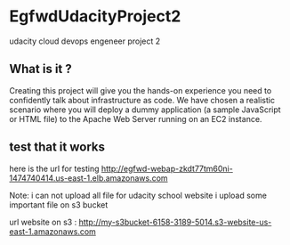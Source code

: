# EgfwdUdacityProject2
udacity cloud devops engeneer project 2

What is it ?
-------------------
Creating this project will give you the hands-on experience you need to confidently talk about infrastructure
 as code. We have chosen a realistic scenario where you will deploy a dummy application (a sample JavaScript or HTML file) 
to the Apache Web Server running on an EC2 instance.

test that it works
----------------------------
here is the url for testing
http://egfwd-webap-zkdt77tm60ni-1474740414.us-east-1.elb.amazonaws.com

Note: i can not upload all file for udacity school website i upload some important file on s3 bucket 

url website on s3 : http://my-s3bucket-6158-3189-5014.s3-website-us-east-1.amazonaws.com